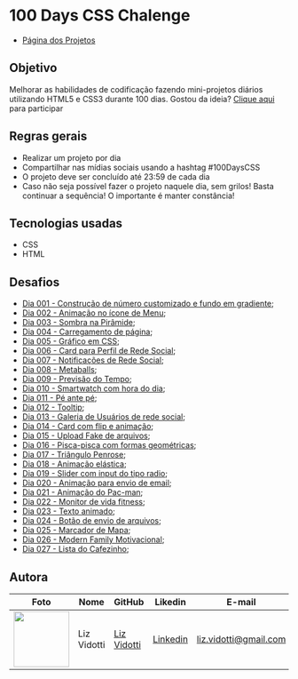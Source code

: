# 100 Days CSS Chalenge
* [Página dos Projetos](https://lizvidotti91.github.io/100-days-css-chalenge/)

## Objetivo

Melhorar as habilidades de codificação fazendo mini-projetos diários utilizando HTML5 e CSS3 durante 100 dias.
Gostou da ideia? [Clique aqui](https://100dayscss.com/) para participar

## Regras gerais

*   Realizar um projeto por dia
*   Compartilhar nas mídias sociais usando a hashtag #100DaysCSS
*   O projeto deve ser concluído até 23:59 de cada dia
* Caso não seja possível fazer o projeto naquele dia, sem grilos! Basta continuar a sequência! O importante é manter constância!

## Tecnologias usadas

*   CSS
*   HTML

## Desafios

*   [Dia 001 - Construção de número customizado e fundo em gradiente](https://github.com/lizvidotti91/100-days-css-chalenge/tree/main/Dia%20001); 
* [Dia 002 - Animação no ícone de Menu](https://github.com/lizvidotti91/100-days-css-chalenge/tree/main/Dia%20002); 
* [Dia 003 - Sombra na Pirâmide](https://github.com/lizvidotti91/100-days-css-chalenge/tree/main/Dia%20003); 
* [Dia 004 - Carregamento de página](https://github.com/lizvidotti91/100-days-css-chalenge/tree/main/Dia%20004); 
* [Dia 005 - Gráfico em CSS](https://github.com/lizvidotti91/100-days-css-chalenge/tree/main/Dia%20005); 
* [Dia 006 - Card para Perfil de Rede Social](https://github.com/lizvidotti91/100-days-css-chalenge/tree/main/Dia%20006); 
* [Dia 007 - Notificações de Rede Social](https://github.com/lizvidotti91/100-days-css-chalenge/tree/main/Dia%20007); 
* [Dia 008 - Metaballs](https://github.com/lizvidotti91/100-days-css-chalenge/tree/main/Dia%20008); 
* [Dia 009 - Previsão do Tempo](https://github.com/lizvidotti91/100-days-css-chalenge/tree/main/Dia%20009); 
* [Dia 010 - Smartwatch com hora do dia](https://github.com/lizvidotti91/100-days-css-chalenge/tree/main/Dia%20010); 
* [Dia 011 - Pé ante pé](https://github.com/lizvidotti91/100-days-css-chalenge/tree/main/Dia%20011); 
* [Dia 012 - Tooltip](https://github.com/lizvidotti91/100-days-css-chalenge/tree/main/Dia%20012); 
* [Dia 013 - Galeria de Usuários de rede social](https://github.com/lizvidotti91/100-days-css-chalenge/tree/main/Dia%20013); 
* [Dia 014 - Card com flip e animação](https://github.com/lizvidotti91/100-days-css-chalenge/tree/main/Dia%20014); 
* [Dia 015 - Upload Fake de arquivos](https://github.com/lizvidotti91/100-days-css-chalenge/tree/main/Dia%20015); 
* [Dia 016 - Pisca-pisca com formas geométricas](https://github.com/lizvidotti91/100-days-css-chalenge/tree/main/Dia%20016); 
* [Dia 017 - Triângulo Penrose](https://github.com/lizvidotti91/100-days-css-chalenge/tree/main/Dia%20017); 
* [Dia 018 - Animação elástica](https://github.com/lizvidotti91/100-days-css-chalenge/tree/main/Dia%20018); 
* [Dia 019 - Slider com input do tipo radio](https://github.com/lizvidotti91/100-days-css-chalenge/tree/main/Dia%20019); 
* [Dia 020 - Animação para envio de email](https://github.com/lizvidotti91/100-days-css-chalenge/tree/main/Dia%20020); 
* [Dia 021 - Animação do Pac-man](https://github.com/lizvidotti91/100-days-css-chalenge/tree/main/Dia%20021); 
* [Dia 022 - Monitor de vida fitness](https://github.com/lizvidotti91/100-days-css-chalenge/tree/main/Dia%20022); 
* [Dia 023 - Texto animado](https://github.com/lizvidotti91/100-days-css-chalenge/tree/main/Dia%20023); 
* [Dia 024 - Botão de envio de arquivos](https://github.com/lizvidotti91/100-days-css-chalenge/tree/main/Dia%20024); 
* [Dia 025 - Marcador de Mapa](https://github.com/lizvidotti91/100-days-css-chalenge/tree/main/Dia%20025); 
* [Dia 026 - Modern Family Motivacional](https://github.com/lizvidotti91/100-days-css-chalenge/tree/main/Dia%20026); 
* [Dia 027 - Lista do Cafezinho](https://github.com/lizvidotti91/100-days-css-chalenge/tree/main/Dia%20027); 

## Autora

| Foto                                       | Nome        | GitHub                                         | Likedin                                                 | E-mail                |
| ------------------------------------------ | ----------- | ---------------------------------------------- | ------------------------------------------------------- | --------------------- |
| <img src="https://github.com/lizvidotti91.png" width="100px"> | Liz Vidotti | [Liz Vidotti](https://github.com/lizvidotti91) | [Linkedin](https://www.linkedin.com/in/elisetevidotti/) | liz.vidotti@gmail.com |
